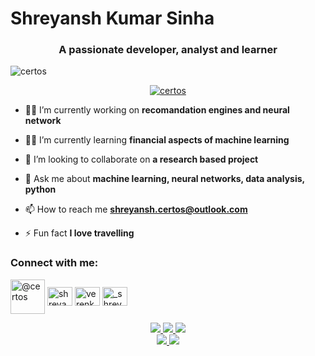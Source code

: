 # Shreyansh Kumar Sinha
<h3 align="center">A passionate developer, analyst and learner</h3>
<p align="left"> <img src="https://komarev.com/ghpvc/?username=certos&label=Profile%20views&color=0e75b6&style=flat" alt="certos" /> </p>
<p align="center"> <a href="https://github.com/ryo-ma/github-profile-trophy"><img src="https://github-profile-trophy.vercel.app/?username=certos&theme=onedark" alt="certos" /></a> </p>

- 🧑‍💻 I’m currently working on **recomandation engines and neural network**

- ✍🏽 I’m currently learning **financial aspects of machine learning**

- 👯 I’m looking to collaborate on **a research based project**

- 💬 Ask me about **machine learning, neural networks, data analysis, python**

- 📫 How to reach me **shreyansh.certos@outlook.com**

- ⚡ Fun fact **I love travelling**

<h3 align="left">Connect with me:</h3>
<p align="left">
<a href="https://dev.to/@certos" target="blank"><img align="center" src="https://cdn.icon-icons.com/icons2/2248/PNG/512/dev_to_icon_136699.png" alt="@certos" height="55" width="55" /></a>
<a href="https://linkedin.com/in/shreyansh-sinha" target="blank"><img align="center" src="https://raw.githubusercontent.com/rahuldkjain/github-profile-readme-generator/master/src/images/icons/Social/linked-in-alt.svg" alt="shreyansh-sinha" height="30" width="40" /></a>
<a href="https://kaggle.com/verenko" target="blank"><img align="center" src="https://raw.githubusercontent.com/rahuldkjain/github-profile-readme-generator/master/src/images/icons/Social/kaggle.svg" alt="verenko" height="30" width="40" /></a>
<a href="https://instagram.com/_shreyansh_sinha" target="blank"><img align="center" src="https://raw.githubusercontent.com/rahuldkjain/github-profile-readme-generator/master/src/images/icons/Social/instagram.svg" alt="_shreyansh_sinha" height="30" width="40" /></a>
</p>

<p align="center">
  <a href="https://github.com/CERTOS" target="_blank" rel="noopener noreferrer">
    <img src="https://forthebadge.com/images/badges/built-with-love.svg" />
 </a>
  <a href="https://github.com/CERTOS" target="_blank" rel="noopener noreferrer">
    <img src="https://forthebadge.com/images/badges/made-with-markdown.svg" />
 </a>
  <a href="https://github.com/CERTOS" target="_blank" rel="noopener noreferrer">
    <img src="https://forthebadge.com/images/badges/open-source.svg" />
 </a>
 <br />
 <a href="https://github.com/CERTOS/" target="_blank" rel="noopener noreferrer">
    <img src="https://forthebadge.com/images/badges/check-it-out.svg" />
 </a>
  <a href="https://github.com/CERTOS" target="_blank" rel="noopener noreferrer">
    <img src="https://forthebadge.com/images/badges/built-by-developers.svg" />
 </a>
</p>
